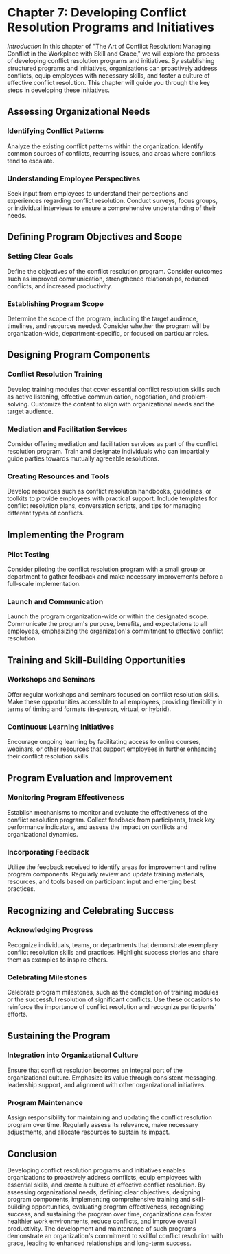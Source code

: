 Chapter 7: Developing Conflict Resolution Programs and Initiatives
==================================================================

*Introduction* In this chapter of "The Art of Conflict Resolution: Managing Conflict in the Workplace with Skill and Grace," we will explore the process of developing conflict resolution programs and initiatives. By establishing structured programs and initiatives, organizations can proactively address conflicts, equip employees with necessary skills, and foster a culture of effective conflict resolution. This chapter will guide you through the key steps in developing these initiatives.

Assessing Organizational Needs
------------------------------

### Identifying Conflict Patterns

Analyze the existing conflict patterns within the organization. Identify common sources of conflicts, recurring issues, and areas where conflicts tend to escalate.

### Understanding Employee Perspectives

Seek input from employees to understand their perceptions and experiences regarding conflict resolution. Conduct surveys, focus groups, or individual interviews to ensure a comprehensive understanding of their needs.

Defining Program Objectives and Scope
-------------------------------------

### Setting Clear Goals

Define the objectives of the conflict resolution program. Consider outcomes such as improved communication, strengthened relationships, reduced conflicts, and increased productivity.

### Establishing Program Scope

Determine the scope of the program, including the target audience, timelines, and resources needed. Consider whether the program will be organization-wide, department-specific, or focused on particular roles.

Designing Program Components
----------------------------

### Conflict Resolution Training

Develop training modules that cover essential conflict resolution skills such as active listening, effective communication, negotiation, and problem-solving. Customize the content to align with organizational needs and the target audience.

### Mediation and Facilitation Services

Consider offering mediation and facilitation services as part of the conflict resolution program. Train and designate individuals who can impartially guide parties towards mutually agreeable resolutions.

### Creating Resources and Tools

Develop resources such as conflict resolution handbooks, guidelines, or toolkits to provide employees with practical support. Include templates for conflict resolution plans, conversation scripts, and tips for managing different types of conflicts.

Implementing the Program
------------------------

### Pilot Testing

Consider piloting the conflict resolution program with a small group or department to gather feedback and make necessary improvements before a full-scale implementation.

### Launch and Communication

Launch the program organization-wide or within the designated scope. Communicate the program's purpose, benefits, and expectations to all employees, emphasizing the organization's commitment to effective conflict resolution.

Training and Skill-Building Opportunities
-----------------------------------------

### Workshops and Seminars

Offer regular workshops and seminars focused on conflict resolution skills. Make these opportunities accessible to all employees, providing flexibility in terms of timing and formats (in-person, virtual, or hybrid).

### Continuous Learning Initiatives

Encourage ongoing learning by facilitating access to online courses, webinars, or other resources that support employees in further enhancing their conflict resolution skills.

Program Evaluation and Improvement
----------------------------------

### Monitoring Program Effectiveness

Establish mechanisms to monitor and evaluate the effectiveness of the conflict resolution program. Collect feedback from participants, track key performance indicators, and assess the impact on conflicts and organizational dynamics.

### Incorporating Feedback

Utilize the feedback received to identify areas for improvement and refine program components. Regularly review and update training materials, resources, and tools based on participant input and emerging best practices.

Recognizing and Celebrating Success
-----------------------------------

### Acknowledging Progress

Recognize individuals, teams, or departments that demonstrate exemplary conflict resolution skills and practices. Highlight success stories and share them as examples to inspire others.

### Celebrating Milestones

Celebrate program milestones, such as the completion of training modules or the successful resolution of significant conflicts. Use these occasions to reinforce the importance of conflict resolution and recognize participants' efforts.

Sustaining the Program
----------------------

### Integration into Organizational Culture

Ensure that conflict resolution becomes an integral part of the organizational culture. Emphasize its value through consistent messaging, leadership support, and alignment with other organizational initiatives.

### Program Maintenance

Assign responsibility for maintaining and updating the conflict resolution program over time. Regularly assess its relevance, make necessary adjustments, and allocate resources to sustain its impact.

Conclusion
----------

Developing conflict resolution programs and initiatives enables organizations to proactively address conflicts, equip employees with essential skills, and create a culture of effective conflict resolution. By assessing organizational needs, defining clear objectives, designing program components, implementing comprehensive training and skill-building opportunities, evaluating program effectiveness, recognizing success, and sustaining the program over time, organizations can foster healthier work environments, reduce conflicts, and improve overall productivity. The development and maintenance of such programs demonstrate an organization's commitment to skillful conflict resolution with grace, leading to enhanced relationships and long-term success.
